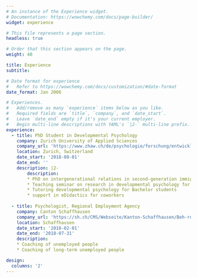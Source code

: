 ```yaml
---
# An instance of the Experience widget.
# Documentation: https://wowchemy.com/docs/page-builder/
widget: experience

# This file represents a page section.
headless: true

# Order that this section appears on the page.
weight: 40

title: Experience
subtitle:

# Date format for experience
#   Refer to https://wowchemy.com/docs/customization/#date-format
date_format: Jan 2006

# Experiences.
#   Add/remove as many `experience` items below as you like.
#   Required fields are `title`, `company`, and `date_start`.
#   Leave `date_end` empty if it's your current employer.
#   Begin multi-line descriptions with YAML's `|2-` multi-line prefix.
experience:
  - title: PhD Student in Developmental Psychology
    company: Zurich University of Applied Sciences
    company_url: 'https://www.zhaw.ch/de/psychologie/forschung/entwicklungs-und-familienpsychologie/'
    location: Zurich, Switzerland
    date_start: '2018-08-01'
    date_end: ''
    description: |2-
        description: 
        * PhD on intergenerational relations in second-generation immigrants
        * Teaching seminar on research in developmental psychology for Bachelor students 
        * Tutoring developmental psychology for Bachelor students              
        * support in eDidactics for coworkers
        
  - title: Psychologist, Regional Employment Agency
    company: Canton Schaffhausen
    company_url: 'https://sh.ch/CMS/Webseite/Kanton-Schaffhausen/Beh-rde/Verwaltung/Volkswirtschaftsdepartement/Arbeitsamt-3858-DE.html'
    location: Schaffhausen
    date_start: '2018-02-01'
    date_end: '2018-07-31'
    description: 
    * Coaching of unemployed people
    * Coaching of long-term unemployed people

design:
  columns: '2'
---
```

